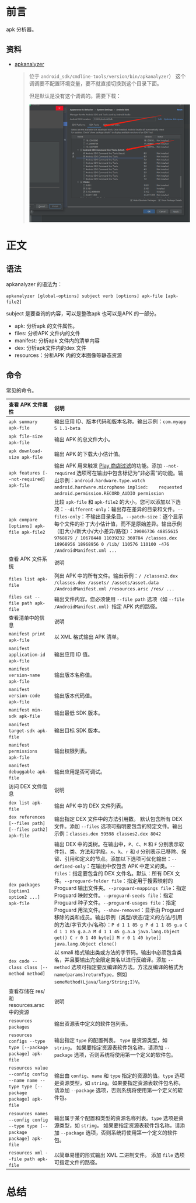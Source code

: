 # 前言
apk 分析器。
## 资料
* [apkanalyzer](https://developer.android.com/studio/command-line/apkanalyzer)

  > 位于 `android_sdk/cmdline-tools/version/bin/apkanalyzer`） 这个调调要不配置环境变量，要不就直接切换到这个目录下面。
  >
  > 但是默认是没有这个调调的。需要下载：
  >
  > ![image-20221121102837203](assets/image-20221121102837203.png)
# 正文
## 语法 
apkanalyzer 的语法为：
````aidl
apkanalyzer [global-options] subject verb [options] apk-file [apk-file2]
````
subject 是要查询的内容，可以是整改apk 也可以是APK 的一部分。
* apk: 分析apk 的文件属性。
* files: 分析APK 文件内的文件
* manifest: 分析apk 文件内的清单内容
* dex: 分析apk文件内的dex 文件
* resources：分析APK 内的文本图像等静态资源 
## 命令

常见的命令。

| 查看 APK 文件属性                                            | 说明                                                         |
| :----------------------------------------------------------- | :----------------------------------------------------------- |
| `apk summary apk-file`                                       | 输出应用 ID、版本代码和版本名称。输出示例：`com.myapp 5 1.1-beta` |
| `apk file-size apk-file`                                     | 输出 APK 的总文件大小。                                      |
| `apk download-size apk-file`                                 | 输出 APK 的下载大小估计值。                                  |
| `apk features [--not-required] apk-file`                     | 输出 APK 用来触发 [Play 商店过滤](https://developer.android.com/google/play/filters#manifest-filters)的功能。添加 `--not-required` 选项可在输出中包含标记为“非必需”的功能。输出示例：`android.hardware.type.watch android.hardware.microphone implied:    requested android.permission.RECORD_AUDIO permission` |
| `apk compare [options] apk-file apk-file2`                   | 比较 `apk-file` 和 `apk-file2` 的大小。您可以添加以下选项：`--different-only`：输出存在差异的目录和文件。`--files-only`：不输出目录条目。`--patch-size`：逐个显示每个文件的补丁大小估计值，而不是原始差异。输出示例（旧大小/新大小/大小差异/路径）：`39086736 48855615 9768879 / 10678448 11039232 360784 /classes.dex 18968956 18968956 0 /lib/ 110576 110100 -476 /AndroidManifest.xml ...` |
| 查看 APK 文件系统                                            | 说明                                                         |
| `files list apk-file`                                        | 列出 APK 中的所有文件。输出示例：`/ /classes2.dex /classes.dex /assets/ /assets/asset.data /AndroidManifest.xml /resources.arsc /res/ ...` |
| `files cat --file path apk-file`                             | 输出文件内容。您必须使用 `--file path` 选项（如 `--file /AndroidManifest.xml`）指定 APK 内的路径。 |
| 查看清单中的信息                                             | 说明                                                         |
| `manifest print apk-file`                                    | 以 XML 格式输出 APK 清单。                                   |
| `manifest application-id apk-file`                           | 输出应用 ID 值。                                             |
| `manifest version-name apk-file`                             | 输出版本名称值。                                             |
| `manifest version-code apk-file`                             | 输出版本代码值。                                             |
| `manifest min-sdk apk-file`                                  | 输出最低 SDK 版本。                                          |
| `manifest target-sdk apk-file`                               | 输出目标 SDK 版本。                                          |
| `manifest permissions apk-file`                              | 输出权限列表。                                               |
| `manifest debuggable apk-file`                               | 输出应用是否可调试。                                         |
| 访问 DEX 文件信息                                            | 说明                                                         |
| `dex list apk-file`                                          | 输出 APK 中的 DEX 文件列表。                                 |
| `dex references [--files path] [--files path2] apk-file`     | 输出指定 DEX 文件中的方法引用数。 默认包含所有 DEX 文件。添加 `--files` 选项可指明要包含的特定文件。输出示例：`classes.dex 59598 classes2.dex 8042` |
| `dex packages [option1 option2 ...] apk-file`                | 输出 DEX 中的类树。在输出中，`P`、`C`、`M` 和 `F` 分别表示软件包、类、方法和字段。`x`、`k`、`r` 和 `d` 分别表示已移除、保留、引用和定义的节点。添加以下选项可优化输出：`--defined-only`：在输出中仅包含 APK 中定义的类。`--files`：指定要包含的 DEX 文件名。默认：所有 DEX 文件。`--proguard-folder file`：指定用于搜索映射的 Proguard 输出文件夹。`--proguard-mappings file`：指定 Proguard 映射文件。`--proguard-seeds file`：指定 Proguard 种子文件。`--proguard-usages file`：指定 Proguard 用法文件。`--show-removed`：显示由 Proguard 移除的类和成员。输出示例（类型/状态/定义的方法/引用的方法/字节大小/名称）：`P d 1 1 85 g P d 1 1 85 g.a C d 1 1 85 g.a.a M d 1 1 45 g.a.a java.lang.Object get() C r 0 1 40 byte[] M r 0 1 40 byte[] java.lang.Object clone()` |
| `dex code --class class [--method method]`                   | 以 smali 格式输出类或方法的字节码。输出中必须包含类名，并且要输出完全限定类名以进行反编译。添加 `--method` 选项可指定要反编译的方法。方法反编译的格式为 `name(params)returnType`，例如 `someMethod(Ljava/lang/String;I)V`。 |
| 查看存储在 res/ 和 resources.arsc 中的资源                   | 说明                                                         |
| `resources packages`                                         | 输出资源表中定义的软件包列表。                               |
| `resources configs --type type [--package package] apk-file` | 输出指定 `type` 的配置列表。 `type` 是资源类型，如 `string`。 如果要指定资源表软件包名称，请添加 `--package` 选项，否则系统将使用第一个定义的软件包。 |
| `resources value --config config --name name --type type [--package package] apk-file` | 输出由 `config`、`name` 和 `type` 指定的资源的值。`type` 选项是资源类型，如 `string`。如果要指定资源表软件包名称，请添加 `--package` 选项，否则系统将使用第一个定义的软件包。 |
| `resources names --config config --type type [--package package] apk-file` | 输出属于某个配置和类型的资源名称列表。`type` 选项是资源类型，如 `string`。 如果要指定资源表软件包名称，请添加 `--package` 选项，否则系统将使用第一个定义的软件包。 |
| `resources xml --file path apk-file`                         | 以简单易懂的形式输出 XML 二进制文件。 添加 `file` 选项可指定文件的路径。 |

# 总结 
